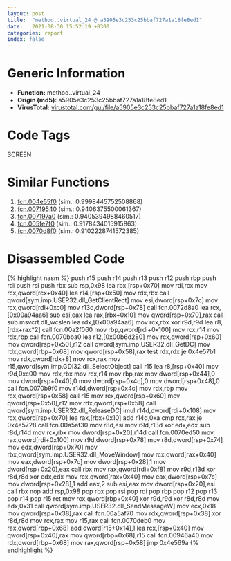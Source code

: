 ```yaml
---
layout: post
title:  "method..virtual_24 @ a5905e3c253c25bbaf727a1a18fe8ed1"
date:   2021-08-30 15:52:19 +0300
categories: report
index: false
---
```


# Generic Information
- **Function:** method..virtual\_24
- **Origin (md5):** a5905e3c253c25bbaf727a1a18fe8ed1
- **VirusTotal:** [virustotal.com/gui/file/a5905e3c253c25bbaf727a1a18fe8ed1][virustotal_ref]

# Code Tags
<span class="tag" id="SCREEN">SCREEN</span>


# Similar Functions

1. [fcn.004e55f0][similar_1_ref] (sim.: 0.9998445752508868)
2. [fcn.00719540][similar_2_ref] (sim.: 0.9406375500061367)
3. [fcn.007197a0][similar_3_ref] (sim.: 0.9405394988460517)
4. [fcn.005fe7f0][similar_4_ref] (sim.: 0.9178434015915863)
5. [fcn.0070d8f0][similar_5_ref] (sim.: 0.9102228741572385)


# Disassembled Code

{% highlight nasm %}
push r15
push r14
push r13
push r12
push rbp
push rdi
push rsi
push rbx
sub rsp,0x98
lea rbx,[rsp+0x70]
mov rdi,rcx
mov rcx,qword[rcx+0x40]
lea r14,[rsp+0x50]
mov rdx,rbx
call qword[sym.imp.USER32.dll_GetClientRect]
mov esi,dword[rsp+0x7c]
mov rcx,qword[rdi+0xc0]
mov r13d,dword[rsp+0x78]
call fcn.0072d8a0
lea rcx,[0x00a94aa6]
sub esi,eax
lea rax,[rbx+0x10]
mov qword[rsp+0x70],rax
call sub.msvcrt.dll_wcslen
lea rdx,[0x00a94aa6]
mov rcx,rbx
xor r9d,r9d
lea r8,[rdx+rax*2]
call fcn.00a2f060
mov rbp,qword[rdi+0x100]
mov rcx,r14
mov rdx,rbp
call fcn.0070bba0
lea r12,[0x00b6d280]
mov rcx,qword[rsp+0x60]
mov qword[rsp+0x50],r12
call qword[sym.imp.USER32.dll_GetDC]
mov rdx,qword[rbp+0x68]
mov qword[rsp+0x58],rax
test rdx,rdx
je 0x4e57b1
mov rdx,qword[rdx+8]
mov rcx,rax
mov r15,qword[sym.imp.GDI32.dll_SelectObject]
call r15
lea r8,[rsp+0x40]
mov r9d,0xc00
mov rdx,rbx
mov rcx,r14
mov rbp,rax
mov dword[rsp+0x44],0
mov dword[rsp+0x40],0
mov dword[rsp+0x4c],0
mov dword[rsp+0x48],0
call fcn.0070b9f0
mov r14d,dword[rsp+0x4c]
mov rdx,rbp
mov rcx,qword[rsp+0x58]
call r15
mov rcx,qword[rsp+0x60]
mov qword[rsp+0x50],r12
mov rdx,qword[rsp+0x58]
call qword[sym.imp.USER32.dll_ReleaseDC]
imul r14d,dword[rdi+0x108]
mov rcx,qword[rsp+0x70]
lea rax,[rbx+0x10]
add r14d,0xa
cmp rcx,rax
je 0x4e5728
call fcn.00a5af30
mov r8d,esi
mov r9d,r13d
xor edx,edx
sub r8d,r14d
mov rcx,rbx
mov dword[rsp+0x20],r14d
call fcn.0070ed50
mov rax,qword[rdi+0x100]
mov r9d,dword[rsp+0x78]
mov r8d,dword[rsp+0x74]
mov edx,dword[rsp+0x70]
mov rbx,qword[sym.imp.USER32.dll_MoveWindow]
mov rcx,qword[rax+0x40]
mov eax,dword[rsp+0x7c]
mov dword[rsp+0x28],1
mov dword[rsp+0x20],eax
call rbx
mov rax,qword[rdi+0xf8]
mov r9d,r13d
xor r8d,r8d
xor edx,edx
mov rcx,qword[rax+0x40]
mov eax,dword[rsp+0x7c]
mov dword[rsp+0x28],1
add eax,2
sub esi,eax
mov dword[rsp+0x20],esi
call rbx
nop 
add rsp,0x98
pop rbx
pop rsi
pop rdi
pop rbp
pop r12
pop r13
pop r14
pop r15
ret 
mov rcx,qword[rbp+0x40]
xor r9d,r9d
xor r8d,r8d
mov edx,0x31
call qword[sym.imp.USER32.dll_SendMessageW]
mov ecx,0x18
mov qword[rsp+0x38],rax
call fcn.00a5af70
mov rdx,qword[rsp+0x38]
xor r8d,r8d
mov rcx,rax
mov r15,rax
call fcn.0070deb0
mov rax,qword[rbp+0x68]
add dword[r15+0x14],1
lea rcx,[rsp+0x40]
mov qword[rsp+0x40],rax
mov qword[rbp+0x68],r15
call fcn.00946a40
mov rdx,qword[rbp+0x68]
mov rax,qword[rsp+0x58]
jmp 0x4e569a
{% endhighlight %}


[similar_1_ref]: /report/fcn.004e55f0@a5905e3c253c25bbaf727a1a18fe8ed1
[similar_2_ref]: /report/fcn.00719540@a5905e3c253c25bbaf727a1a18fe8ed1
[similar_3_ref]: /report/fcn.007197a0@a5905e3c253c25bbaf727a1a18fe8ed1
[similar_4_ref]: /report/fcn.005fe7f0@a5905e3c253c25bbaf727a1a18fe8ed1
[similar_5_ref]: /report/fcn.0070d8f0@a5905e3c253c25bbaf727a1a18fe8ed1
[virustotal_ref]: https://www.virustotal.com/gui/file/a5905e3c253c25bbaf727a1a18fe8ed1